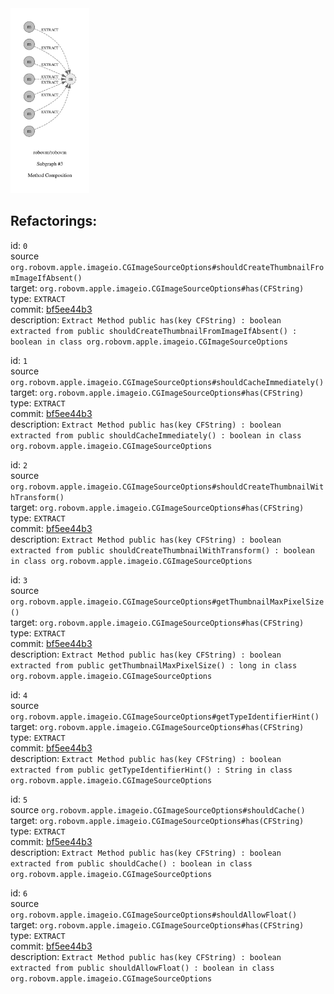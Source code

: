<img src=subgraph_atomic_3.svg width=25%>

## Refactorings:

id: `0`\
source `org.robovm.apple.imageio.CGImageSourceOptions#shouldCreateThumbnailFromImageIfAbsent()`\
target: `org.robovm.apple.imageio.CGImageSourceOptions#has(CFString)`\
type: `EXTRACT`\
commit: [bf5ee44b3](https://github.com/robovm/robovm/commit/bf5ee44b3b576e01ab09cae9f50300417b01dc07)\
description: `Extract Method public has(key CFString) : boolean extracted from public shouldCreateThumbnailFromImageIfAbsent() : boolean in class org.robovm.apple.imageio.CGImageSourceOptions`

id: `1`\
source `org.robovm.apple.imageio.CGImageSourceOptions#shouldCacheImmediately()`\
target: `org.robovm.apple.imageio.CGImageSourceOptions#has(CFString)`\
type: `EXTRACT`\
commit: [bf5ee44b3](https://github.com/robovm/robovm/commit/bf5ee44b3b576e01ab09cae9f50300417b01dc07)\
description: `Extract Method public has(key CFString) : boolean extracted from public shouldCacheImmediately() : boolean in class org.robovm.apple.imageio.CGImageSourceOptions`

id: `2`\
source `org.robovm.apple.imageio.CGImageSourceOptions#shouldCreateThumbnailWithTransform()`\
target: `org.robovm.apple.imageio.CGImageSourceOptions#has(CFString)`\
type: `EXTRACT`\
commit: [bf5ee44b3](https://github.com/robovm/robovm/commit/bf5ee44b3b576e01ab09cae9f50300417b01dc07)\
description: `Extract Method public has(key CFString) : boolean extracted from public shouldCreateThumbnailWithTransform() : boolean in class org.robovm.apple.imageio.CGImageSourceOptions`

id: `3`\
source `org.robovm.apple.imageio.CGImageSourceOptions#getThumbnailMaxPixelSize()`\
target: `org.robovm.apple.imageio.CGImageSourceOptions#has(CFString)`\
type: `EXTRACT`\
commit: [bf5ee44b3](https://github.com/robovm/robovm/commit/bf5ee44b3b576e01ab09cae9f50300417b01dc07)\
description: `Extract Method public has(key CFString) : boolean extracted from public getThumbnailMaxPixelSize() : long in class org.robovm.apple.imageio.CGImageSourceOptions`

id: `4`\
source `org.robovm.apple.imageio.CGImageSourceOptions#getTypeIdentifierHint()`\
target: `org.robovm.apple.imageio.CGImageSourceOptions#has(CFString)`\
type: `EXTRACT`\
commit: [bf5ee44b3](https://github.com/robovm/robovm/commit/bf5ee44b3b576e01ab09cae9f50300417b01dc07)\
description: `Extract Method public has(key CFString) : boolean extracted from public getTypeIdentifierHint() : String in class org.robovm.apple.imageio.CGImageSourceOptions`

id: `5`\
source `org.robovm.apple.imageio.CGImageSourceOptions#shouldCache()`\
target: `org.robovm.apple.imageio.CGImageSourceOptions#has(CFString)`\
type: `EXTRACT`\
commit: [bf5ee44b3](https://github.com/robovm/robovm/commit/bf5ee44b3b576e01ab09cae9f50300417b01dc07)\
description: `Extract Method public has(key CFString) : boolean extracted from public shouldCache() : boolean in class org.robovm.apple.imageio.CGImageSourceOptions`

id: `6`\
source `org.robovm.apple.imageio.CGImageSourceOptions#shouldAllowFloat()`\
target: `org.robovm.apple.imageio.CGImageSourceOptions#has(CFString)`\
type: `EXTRACT`\
commit: [bf5ee44b3](https://github.com/robovm/robovm/commit/bf5ee44b3b576e01ab09cae9f50300417b01dc07)\
description: `Extract Method public has(key CFString) : boolean extracted from public shouldAllowFloat() : boolean in class org.robovm.apple.imageio.CGImageSourceOptions`

